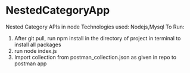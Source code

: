 # NestedCategoryApp
Nested Category APIs in node
Technologies used: Nodejs,Mysql
To Run:
1. After git pull, run npm install in the directory of project in terminal to install all packages
2. run node index.js
3. Import collection from postman_collection.json as given in repo to postman app
